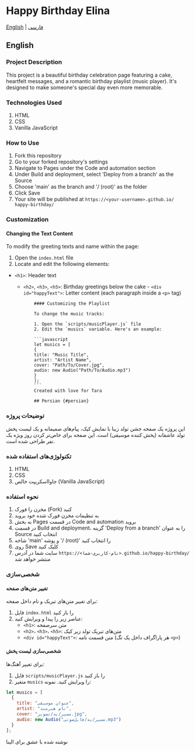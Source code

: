 # Happy Birthday Elina

[English](#english) | [فارسی](#persian)

## English

### Project Description

This project is a beautiful birthday celebration page featuring a cake, heartfelt messages, and a romantic birthday playlist (music player). It's designed to make someone's special day even more memorable.

### Technologies Used

1. HTML
2. CSS
3. Vanilla JavaScript

### How to Use

1. Fork this repository
2. Go to your forked repository's settings
3. Navigate to Pages under the Code and automation section
4. Under Build and deployment, select 'Deploy from a branch' as the Source
5. Choose 'main' as the branch and '/ (root)' as the folder
6. Click Save
7. Your site will be published at `https://<your-username>.github.io/ happy-birthday/`

  ### Customization

  #### Changing the Text Content

  To modify the greeting texts and name within the page:

  1. Open the `index.html` file
  2. Locate and edit the following elements:
  - `<h1>`: Header text
    - `<h2>`, `<h3>`, `<h5>`: Birthday greetings below the cake
          - `<div id="happyText">`: Letter content (each paragraph inside a `<p>` tag)

              #### Customizing the Playlist

              To change the music tracks:

              1. Open the `scripts/musicPlayer.js` file
              2. Edit the `musics` variable. Here's an example:

              ```javascript
              let musics = [
              {
              title: "Music Title",
              artist: "Artist Name",
              cover: "Path/To/Cover.jpg",
              audio: new Audio("Path/To/Audio.mp3")
              }
              ];
              ```
              Created with love for Tara

              ## Persian {#persian}

### توضیحات پروژه

این پروژه یک صفحه جشن تولد زیبا با نمایش کیک، پیام‌های صمیمانه و یک لیست پخش تولد عاشقانه (پخش کننده موسیقی) است. این صفحه برای خاص‌تر کردن روز ویژه یک نفر طراحی شده است.

### تکنولوژی‌های استفاده شده

1. HTML
2. CSS
3. جاوااسکریپت خالص (Vanilla JavaScript)

### نحوه استفاده

1. مخزن را فورک (Fork) کنید
2. به تنظیمات مخزن فورک شده خود بروید
3. به بخش Pages در قسمت Code and automation بروید
4. در قسمت Build and deployment، گزینه 'Deploy from a branch' را به عنوان Source انتخاب کنید
5. شاخه 'main' و پوشه '/ (root)' را انتخاب کنید
6. روی Save کلیک کنید
7. سایت شما در آدرس `https://<نام-کاربری-شما>.github.io/happy-birthday/` منتشر خواهد شد

### شخصی‌سازی

#### تغییر متن‌های صفحه

برای تغییر متن‌های تبریک و نام داخل صفحه:

1. فایل `index.html` را باز کنید
2. عناصر زیر را پیدا و ویرایش کنید:
   - `<h1>`: متن سرصفحه
   - `<h2>`، `<h3>`، `<h5>`: متن‌های تبریک تولد زیر کیک
   - `<div id="happyText">`: متن قسمت نامه (هر پاراگراف داخل یک تگ `<p>`)

#### شخصی‌سازی لیست پخش

برای تغییر آهنگ‌ها:

1. فایل `scripts/musicPlayer.js` را باز کنید
2. متغیر `musics` را ویرایش کنید. نمونه:

```javascript
let musics = [
  {
    title: "عنوان موسیقی",
    artist: "نام هنرمند",
    cover: "مسیر/به/تصویر.jpg",
    audio: new Audio("مسیر/به/فایل‌صوتی.mp3")
  }
];
```

نوشته شده با عشق برای الینا
